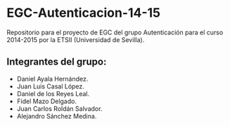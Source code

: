 ﻿EGC-Autenticacion-14-15
=======================

Repositorio para el proyecto de EGC del grupo Autenticación para el curso 2014-2015 por la ETSII (Universidad de Sevilla).

## Integrantes del grupo:
 
* Daniel Ayala Hernández.
* Juan Luis Casal López.
* Daniel de los Reyes Leal.
* Fidel Mazo Delgado.
* Juan Carlos Roldán Salvador.
* Alejandro Sánchez Medina.

